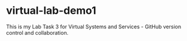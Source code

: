 # virtual-lab-demo1
This is my Lab Task 3 for Virtual Systems and Services - GitHub version control and collaboration.
